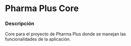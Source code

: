 # Pharma Plus Core

### Descripción
Core para el proyecto de Pharma Plus donde se manejan las funcionalidades de la aplicación.
